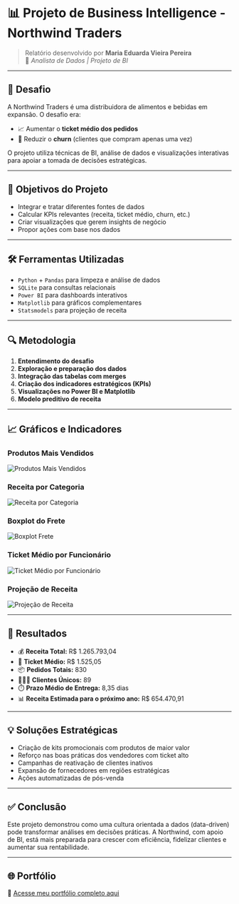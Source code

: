 
# 📊 Projeto de Business Intelligence - Northwind Traders

> Relatório desenvolvido por **Maria Eduarda Vieira Pereira**  
> 💼 *Analista de Dados | Projeto de BI*

---

## 🧠 Desafio

A Northwind Traders é uma distribuidora de alimentos e bebidas em expansão. O desafio era:
- 📈 Aumentar o **ticket médio dos pedidos**
- 🔄 Reduzir o **churn** (clientes que compram apenas uma vez)

O projeto utiliza técnicas de BI, análise de dados e visualizações interativas para apoiar a tomada de decisões estratégicas.

---

## 🎯 Objetivos do Projeto

- Integrar e tratar diferentes fontes de dados
- Calcular KPIs relevantes (receita, ticket médio, churn, etc.)
- Criar visualizações que gerem insights de negócio
- Propor ações com base nos dados

---

## 🛠️ Ferramentas Utilizadas

- `Python` + `Pandas` para limpeza e análise de dados
- `SQLite` para consultas relacionais
- `Power BI` para dashboards interativos
- `Matplotlib` para gráficos complementares
- `Statsmodels` para projeção de receita

---

## 🔍 Metodologia

1. **Entendimento do desafio**
2. **Exploração e preparação dos dados**
3. **Integração das tabelas com merges**
4. **Criação dos indicadores estratégicos (KPIs)**
5. **Visualizações no Power BI e Matplotlib**
6. **Modelo preditivo de receita**

---

## 📈 Gráficos e Indicadores

### Produtos Mais Vendidos
![Produtos Mais Vendidos](./imagens/produtos_mais_vendidos.png)

### Receita por Categoria
![Receita por Categoria](./imagens/categorias_receita.png)

### Boxplot do Frete
![Boxplot Frete](./imagens/boxplot_frete.png)

### Ticket Médio por Funcionário
![Ticket Médio por Funcionário](./imagens/ticket_medio_funcionario.png)

### Projeção de Receita
![Projeção de Receita](./imagens/projecao_receita.png)

---

## 📌 Resultados

- 💰 **Receita Total:** R$ 1.265.793,04  
- 🎯 **Ticket Médio:** R$ 1.525,05  
- 📦 **Pedidos Totais:** 830  
- 🧑‍🤝‍🧑 **Clientes Únicos:** 89  
- ⏱️ **Prazo Médio de Entrega:** 8,35 dias  
- 📊 **Receita Estimada para o próximo ano:** R$ 654.470,91

---

## 💡 Soluções Estratégicas

- Criação de kits promocionais com produtos de maior valor
- Reforço nas boas práticas dos vendedores com ticket alto
- Campanhas de reativação de clientes inativos
- Expansão de fornecedores em regiões estratégicas
- Ações automatizadas de pós-venda

---

## ✅ Conclusão

Este projeto demonstrou como uma cultura orientada a dados (data-driven) pode transformar análises em decisões práticas. A Northwind, com apoio de BI, está mais preparada para crescer com eficiência, fidelizar clientes e aumentar sua rentabilidade.

---

## 🌐 Portfólio

🔗 [Acesse meu portfólio completo aqui](https://eduardavieiraper.github.io/mariaeduardav-portfolio/)
